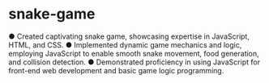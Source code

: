 # snake-game
●	Created captivating snake game, showcasing expertise in JavaScript, HTML, and CSS. 
●	Implemented dynamic game mechanics and logic, employing JavaScript to enable smooth snake movement, food generation, and collision detection.
●	Demonstrated proficiency in using JavaScript for front-end web development and basic game logic programming.
